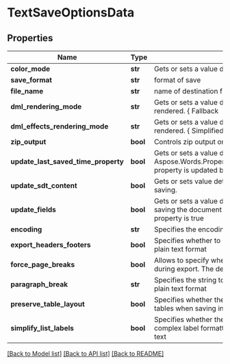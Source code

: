 # TextSaveOptionsData

## Properties
Name | Type | Description | Notes
------------ | ------------- | ------------- | -------------
**color_mode** | **str** | Gets or sets a value determining how colors are rendered. { Normal | Grayscale} | [optional] 
**save_format** | **str** | format of save | [optional] 
**file_name** | **str** | name of destination file | [optional] 
**dml_rendering_mode** | **str** | Gets or sets a value determining how DrawingML shapes are rendered. { Fallback | DrawingML } | [optional] 
**dml_effects_rendering_mode** | **str** | Gets or sets a value determining how DrawingML effects are rendered. { Simplified | None | Fine } | [optional] 
**zip_output** | **bool** | Controls zip output or not. Default value is false. | [optional] 
**update_last_saved_time_property** | **bool** | Gets or sets a value determining whether the Aspose.Words.Properties.BuiltInDocumentProperties.LastSavedTime property is updated before saving. | [optional] 
**update_sdt_content** | **bool** | Gets or sets value determining whether content of  is updated before saving. | [optional] 
**update_fields** | **bool** | Gets or sets a value determining if fields should be updated before saving the document to a fixed page format. Default value for this property is true | [optional] 
**encoding** | **str** | Specifies the encoding to use when exporting in plain text format | [optional] 
**export_headers_footers** | **bool** | Specifies whether to output headers and footers when exporting in plain text format | [optional] 
**force_page_breaks** | **bool** | Allows to specify whether the page breaks should be preserved during export. The default value is false. | [optional] 
**paragraph_break** | **str** | Specifies the string to use as a paragraph break when exporting in plain text format | [optional] 
**preserve_table_layout** | **bool** | Specifies whether the program should attempt to preserve layout of tables when saving in the plain text format | [optional] 
**simplify_list_labels** | **bool** | Specifies whether the program should simplify list labels in case of complex label formatting not being adequately represented by plain text | [optional] 

[[Back to Model list]](../README.md#documentation-for-models) [[Back to API list]](../README.md#documentation-for-api-endpoints) [[Back to README]](../README.md)


